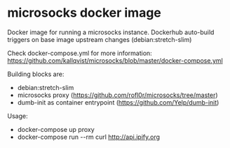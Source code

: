 # microsocks docker image

Docker image for running a microsocks instance.
Dockerhub auto-build triggers on base image upstream changes (debian:stretch-slim)

Check docker-compose.yml for more information: https://github.com/kallqvist/microsocks/blob/master/docker-compose.yml

Building blocks are:
- debian:stretch-slim
- microsocks proxy (https://github.com/rofl0r/microsocks/tree/master)
- dumb-init as container entrypoint (https://github.com/Yelp/dumb-init)

Usage:
- docker-compose up proxy
- docker-compose run --rm curl http://api.ipify.org